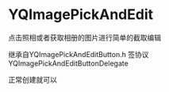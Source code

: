 # YQImagePickAndEdit
点击照相或者获取相册的图片进行简单的截取编辑

继承自YQImagePickAndEditButton.h
签协议YQImagePickAndEditButtonDelegate

正常创建就可以
